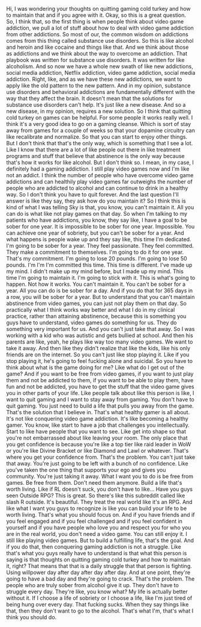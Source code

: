  Hi, I was wondering your thoughts on quitting gaming cold turkey and how to maintain that and if you agree with it. Okay, so this is a great question. So, I think that, so the first thing is when people think about video game addiction, we pull a lot of stuff about how to deal with video game addiction from other addictions. So most of our, the common wisdom on addictions comes from this thing called substance use disorders. So this is like alcohol and heroin and like cocaine and things like that. And we think about those as addictions and we think about the way to overcome an addiction. That playbook was written for substance use disorders. It was written for like alcoholism. And so now we have a whole new swath of like new addictions, social media addiction, Netflix addiction, video game addiction, social media addiction. Right, like, and as we have these new addictions, we want to apply like the old pattern to the new pattern. And in my opinion, substance use disorders and behavioral addictions are fundamentally different with the way that they affect the brain. It doesn't mean that the solutions for substance use disorders can't help. It's just like a new disease. And so a new disease, in my opinion, requires a new solution. So I think that quitting cold turkey on games can be helpful. For some people it works really well. I think it's a very good idea to go on a gaming cleanse. Which is sort of stay away from games for a couple of weeks so that your dopamine circuitry can like recalibrate and normalize. So that you can start to enjoy other things. But I don't think that that's the only way, which is something that I see a lot. Like I know that there are a lot of like people out there in like treatment programs and stuff that believe that abstinence is the only way because that's how it works for like alcohol. But I don't think so. I mean, in my case, I definitely had a gaming addiction. I still play video games now and I'm like not an addict. I think the number of people who have overcome video game addictions and can healthily play video games far outweighs the number of people who are addicted to alcohol and can continue to drink in a healthy way. So I don't think you have to quit forever. And the last question I'll answer is like they say, they ask how do you maintain it? So I think this is kind of what I was telling Sky is that, you know, you can't maintain it. All you can do is what like not play games on that day. So when I'm talking to my patients who have addictions, you know, they say like, I have a goal to be sober for one year. It is impossible to be sober for one year. Impossible. You can achieve one year of sobriety, but you can't be sober for a year. And what happens is people wake up and they say like, this time I'm dedicated. I'm going to be sober for a year. They feel passionate. They feel committed. They make a commitment to themselves. I'm going to do it for one year. That's my commitment. I'm going to lose 20 pounds. I'm going to lose 50 pounds. I'm I'm I'm committed this time. This time is different. I've made up my mind. I didn't make up my mind before, but I made up my mind. This time I'm going to maintain it. I'm going to stick with it. This is what's going to happen. Not how it works. You can't maintain it. You can't be sober for a year. All you can do is be sober for a day. And if you do that for 365 days in a row, you will be sober for a year. But to understand that you can't maintain abstinence from video games, you can just not play them on that day. So practically what I think works way better and what I do in my clinical practice, rather than attaining abstinence, because this is something you guys have to understand, video games do something for us. They do something very important for us. And you can't just take that away. So I was working with a kid who was autistic and gets bullied at school. And then his parents are like, yeah, he plays like way too many video games. We want to take it away. And then like they didn't realize that like the kids, like his only friends are on the internet. So you can't just like stop playing it. Like if you stop playing it, he's going to feel fucking alone and suicidal. So you have to think about what is the game doing for me? Like what do I get out of the game? And if you want to be free from video games, if you want to just play them and not be addicted to them, if you want to be able to play them, have fun and not be addicted, you have to get the stuff that the video game gives you in other parts of your life. Like people talk about like this person is like, I want to quit gaming and I want to stay away from gaming. You don't have to quit gaming. You just need to build a life that pulls you away from the game. That's the solution that I believe in. That's what healthy gamer is all about. It's not like conquering video game addiction. It's like becoming a healthy gamer. You know, like start to have a job that challenges you intellectually. Start to like have people that you want to see. Like get into shape so that you're not embarrassed about like leaving your room. The only place that you get confidence is because you're like a top tier like raid leader in WoW or you're like Divine Bracket or like Diamond and Lawl or whatever. That's where you get your confidence from. That's the problem. You can't just take that away. You're just going to be left with a bunch of no confidence. Like you've taken the one thing that supports your ego and gives you community. You're just taking it away. What I want you to do is be free from games. Be free from them. Don't need them anymore. Build a life that's worth living. Like if RL doesn't suck, you don't have to like... Have you guys seen Outside RPG? This is great. So there's like this subreddit called like slash R outside. It's beautiful. They treat the real world like it's an RPG. And like what I want you guys to recognize is like you can build your life to be worth living. That's what you should focus on. And if you have friends and if you feel engaged and if you feel challenged and if you feel confident in yourself and if you have people who love you and respect you for who you are in the real world, you don't need a video game. You can still enjoy it. I still like playing video games. But to build a fulfilling life, that's the goal. And if you do that, then conquering gaming addiction is not a struggle. Like that's what you guys really have to understand is that what this person is saying is that thoughts on quitting gaming cold turkey and how to maintain it, right? That means that that is a daily struggle that that person is fighting. Using willpower day after day after day after day. And at one point, they're going to have a bad day and they're going to crack. That's the problem. The people who are truly sober from alcohol give it up. They don't have to struggle every day. They're like, you know what? My life is actually better without it. If I choose a life of sobriety or I choose a life, like I'm just tired of being hung over every day. That fucking sucks. When they say things like that, then they don't want to go to the alcohol. That's what I'm, that's what I think you should do.